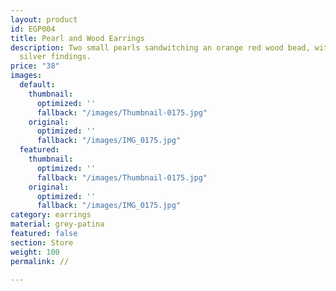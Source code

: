 ```yaml
---
layout: product
id: EGP004
title: Pearl and Wood Earrings
description: Two small pearls sandwitching an orange red wood bead, with sterling
  silver findings.
price: "38"
images:
  default:
    thumbnail:
      optimized: ''
      fallback: "/images/Thumbnail-0175.jpg"
    original:
      optimized: ''
      fallback: "/images/IMG_0175.jpg"
  featured:
    thumbnail:
      optimized: ''
      fallback: "/images/Thumbnail-0175.jpg"
    original:
      optimized: ''
      fallback: "/images/IMG_0175.jpg"
category: earrings
material: grey-patina
featured: false
section: Store
weight: 100
permalink: //

---
```

